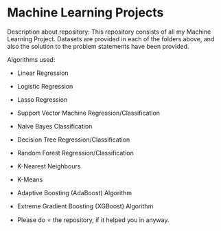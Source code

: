 # Machine Learning Projects

Description about repository:
This repository consists of all my Machine Learning Project. Datasets are provided in each of the folders above, and also the solution to the problem statements have been provided.

Algorithms used:
* Linear Regression
* Logistic Regression
* Lasso Regression
* Support Vector Machine Regression/Classification
* Naive Bayes Classification
* Decision Tree Regression/Classification
* Random Forest Regression/Classification
* K-Nearest Neighbours
* K-Means
* Adaptive Boosting (AdaBoost) Algorithm
* Extreme Gradient Boosting (XGBoost) Algorithm

* Please do ⭐ the repository, if it helped you in anyway.
